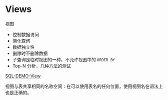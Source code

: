 # Views
视图

- 控制数据访问
- 简化查询
- 数据独立性
- 删除时不删除数据
- 子查询是临时视图的一种，不允许视图中的 `ORDER BY`
- Top-N 分析，几种方法的测试

[SQL-DEMO-View](../../scripts/dev/data_structures/view.sql)

视图与表共享相同的名称空间：在可以使用表名的任何位置，使用视图名在语法上也是正确的。


